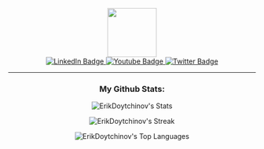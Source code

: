 <div id="header" align="center">
  <img src="https://media.giphy.com/media/MT5UUV1d4CXE2A37Dg/giphy.gif?cid=790b7611pb1zqgbc3q6zjceuawepfs9i7o2s6r5kupu5o36m&ep=v1_gifs_search&rid=giphy.gif&ct=g" width="100"/>
  
  <div id="badges">
    <a href="https://www.linkedin.com/in/erik-doytchinov-6a8ba8251">
      <img src="https://img.shields.io/badge/LinkedIn-blue?style=for-the-badge&logo=linkedin&logoColor=white" alt="LinkedIn Badge"/>
    </a>
    <a href="https://www.youtube.com/channel/UC0g2xm7igGgDxdL_NktNhRQ">
      <img src="https://img.shields.io/badge/YouTube-red?style=for-the-badge&logo=youtube&logoColor=white" alt="Youtube Badge"/>
    </a>
    <a href="">
      <img src="https://img.shields.io/badge/Twitter-blue?style=for-the-badge&logo=twitter&logoColor=white" alt="Twitter Badge"/>
    </a>
  </div>

  ---
  ### My Github Stats: 
  ![ErikDoytchinov's Stats](https://github-readme-stats.vercel.app/api?username=ErikDoytchinov&theme=gruvbox&show_icons=true&hide_border=false&count_private=true)  
  
  ![ErikDoytchinov's Streak](https://github-readme-streak-stats.herokuapp.com/?user=ErikDoytchinov&theme=gruvbox&hide_border=false)  
  
  ![ErikDoytchinov's Top Languages](https://github-readme-stats.vercel.app/api/top-langs/?username=ErikDoytchinov&theme=gruvbox&show_icons=true&hide_border=false&layout=compact)  
  
</div
